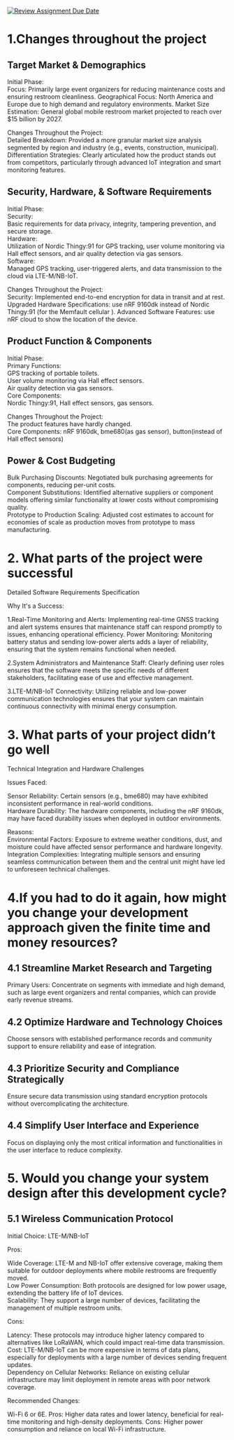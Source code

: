 [![Review Assignment Due Date](https://classroom.github.com/assets/deadline-readme-button-22041afd0340ce965d47ae6ef1cefeee28c7c493a6346c4f15d667ab976d596c.svg)](https://classroom.github.com/a/KSk4F6vj)
# 1.Changes throughout the project

## Target Market & Demographics
Initial Phase:  
Focus: Primarily large event organizers for reducing maintenance costs and ensuring restroom cleanliness.
Geographical Focus: North America and Europe due to high demand and regulatory environments.
Market Size Estimation: General global mobile restroom market projected to reach over $15 billion by 2027.  

Changes Throughout the Project:  
Detailed Breakdown: Provided a more granular market size analysis segmented by region and industry (e.g., events, construction, municipal).  
Differentiation Strategies: Clearly articulated how the product stands out from competitors, particularly through advanced IoT integration and smart monitoring features.  

## Security, Hardware, & Software Requirements
Initial Phase:  
Security:  
Basic requirements for data privacy, integrity, tampering prevention, and secure storage.  
Hardware:  
Utilization of Nordic Thingy:91 for GPS tracking, user volume monitoring via Hall effect sensors, and air quality detection via gas sensors.  
Software:  
Managed GPS tracking, user-triggered alerts, and data transmission to the cloud via LTE-M/NB-IoT.  

Changes Throughout the Project:  
Security: Implemented end-to-end encryption for data in transit and at rest.  
Upgraded Hardware Specifications: use nRF 9160dk instead of Nordic Thingy:91 (for the Memfault cellular ).
Advanced Software Features: use nRF cloud to show the location of the device.

## Product Function & Components
Initial Phase:  
Primary Functions:  
GPS tracking of portable toilets.  
User volume monitoring via Hall effect sensors.  
Air quality detection via gas sensors.  
Core Components:  
Nordic Thingy:91, Hall effect sensors, gas sensors.  

Changes Throughout the Project:  
The product features have hardly changed.  
Core Components: nRF 9160dk, bme680(as gas sensor), button(instead of Hall effect sensors)  

## Power & Cost Budgeting
Bulk Purchasing Discounts: Negotiated bulk purchasing agreements for components, reducing per-unit costs.  
Component Substitutions: Identified alternative suppliers or component models offering similar functionality at lower costs without compromising quality.  
Prototype to Production Scaling: Adjusted cost estimates to account for economies of scale as production moves from prototype to mass manufacturing.  

# 2. What parts of the project were successful
Detailed Software Requirements Specification  

Why It's a Success:  

1.Real-Time Monitoring and Alerts: Implementing real-time GNSS tracking and alert systems ensures that maintenance staff can respond promptly to issues, enhancing operational efficiency.
Power Monitoring: Monitoring battery status and sending low-power alerts adds a layer of reliability, ensuring that the system remains functional when needed.

2.System Administrators and Maintenance Staff: Clearly defining user roles ensures that the software meets the specific needs of different stakeholders, facilitating ease of use and effective management.  

3.LTE-M/NB-IoT Connectivity: Utilizing reliable and low-power communication technologies ensures that your system can maintain continuous connectivity with minimal energy consumption.  

# 3. What parts of your project didn’t go well
Technical Integration and Hardware Challenges  

Issues Faced:  

Sensor Reliability: Certain sensors (e.g., bme680) may have exhibited inconsistent performance in real-world conditions.  
Hardware Durability: The hardware components, including the nRF 9160dk, may have faced durability issues when deployed in outdoor environments.  

Reasons:  
Environmental Factors: Exposure to extreme weather conditions, dust, and moisture could have affected sensor performance and hardware longevity.  
Integration Complexities: Integrating multiple sensors and ensuring seamless communication between them and the central unit might have led to unforeseen technical challenges.  

# 4.If you had to do it again, how might you change your development approach given the finite time and money resources?

## 4.1 Streamline Market Research and Targeting
Primary Users: Concentrate on segments with immediate and high demand, such as large event organizers and rental companies, which can provide early revenue streams.

## 4.2 Optimize Hardware and Technology Choices
Choose sensors with established performance records and community support to ensure reliability and ease of integration.

## 4.3 Prioritize Security and Compliance Strategically
Ensure secure data transmission using standard encryption protocols without overcomplicating the architecture.

## 4.4 Simplify User Interface and Experience
Focus on displaying only the most critical information and functionalities in the user interface to reduce complexity.

# 5. Would you change your system design after this development cycle?

## 5.1 Wireless Communication Protocol
Initial Choice: LTE-M/NB-IoT  

Pros:  

Wide Coverage: LTE-M and NB-IoT offer extensive coverage, making them suitable for outdoor deployments where mobile restrooms are frequently moved.  
Low Power Consumption: Both protocols are designed for low power usage, extending the battery life of IoT devices.  
Scalability: They support a large number of devices, facilitating the management of multiple restroom units.  

Cons:  

Latency: These protocols may introduce higher latency compared to alternatives like LoRaWAN, which could impact real-time data transmission.  
Cost: LTE-M/NB-IoT can be more expensive in terms of data plans, especially for deployments with a large number of devices sending frequent updates.  
Dependency on Cellular Networks: Reliance on existing cellular infrastructure may limit deployment in remote areas with poor network coverage.  

Recommended Changes:  

Wi-Fi 6 or 6E. Pros: Higher data rates and lower latency, beneficial for real-time monitoring and high-density deployments. Cons: Higher power consumption and reliance on local Wi-Fi infrastructure.